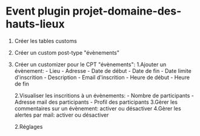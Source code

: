 # Event plugin projet-domaine-des-hauts-lieux

1. Créer les tables customs
2. Créer un custom post-type "évènements"
3. Créer un customizer pour le CPT "évènements": 
    1.Ajouter un évènement: - Lieu
                            - Adresse
                            - Date de début
                            - Date de fin
                            - Date limite d'inscrition
                            - Description
                            - Email d'inscrition
                            - Heure de début
                            - Heure de fin

    2.Visualiser les inscritions à un évènements:
                            - Nombre de participants
                            - Adresse mail des participants
                            - Profil des participants
    3.Gèrer les commentaires sur un évènement: activer ou désactiver
    4.Gèrer les alertes par mail: activer ou désactiver
                            

    2.Réglages






